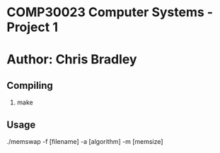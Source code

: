 # COMP30023 Computer Systems - Project 1
# Author: Chris Bradley
## Compiling
1. make

## Usage
./memswap -f [filename] -a [algorithm] -m [memsize]
